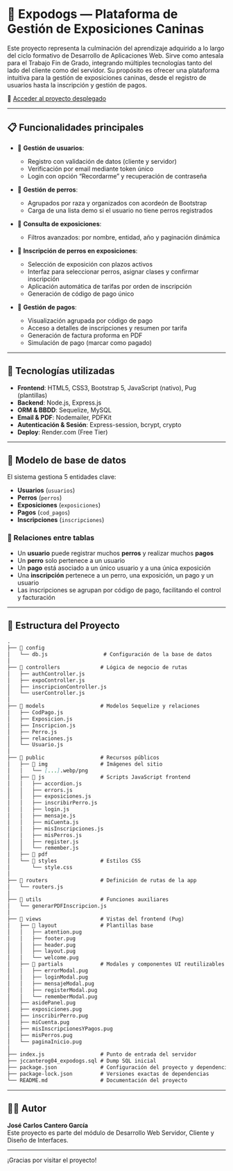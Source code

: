 # 🐾 Expodogs — Plataforma de Gestión de Exposiciones Caninas

Este proyecto representa la culminación del aprendizaje adquirido a lo largo del ciclo formativo de Desarrollo de Aplicaciones Web. Sirve como antesala para el Trabajo Fin de Grado, integrando múltiples tecnologías tanto del lado del cliente como del servidor. Su propósito es ofrecer una plataforma intuitiva para la gestión de exposiciones caninas, desde el registro de usuarios hasta la inscripción y gestión de pagos.

🔗 [Acceder al proyecto desplegado](https://tfg-expodogs.onrender.com)

---

## 📋 Funcionalidades principales

- 🔐 **Gestión de usuarios**:
  - Registro con validación de datos (cliente y servidor)
  - Verificación por email mediante token único
  - Login con opción “Recordarme” y recuperación de contraseña

- 🐶 **Gestión de perros**:
  - Agrupados por raza y organizados con acordeón de Bootstrap
  - Carga de una lista demo si el usuario no tiene perros registrados

- 📅 **Consulta de exposiciones**:
  - Filtros avanzados: por nombre, entidad, año y paginación dinámica

- 📝 **Inscripción de perros en exposiciones**:
  - Selección de exposición con plazos activos
  - Interfaz para seleccionar perros, asignar clases y confirmar inscripción
  - Aplicación automática de tarifas por orden de inscripción
  - Generación de código de pago único

- 💸 **Gestión de pagos**:
  - Visualización agrupada por código de pago
  - Acceso a detalles de inscripciones y resumen por tarifa
  - Generación de factura proforma en PDF
  - Simulación de pago (marcar como pagado)

---

## 🧪 Tecnologías utilizadas

- **Frontend**: HTML5, CSS3, Bootstrap 5, JavaScript (nativo), Pug (plantillas)
- **Backend**: Node.js, Express.js
- **ORM & BBDD**: Sequelize, MySQL
- **Email & PDF**: Nodemailer, PDFKit
- **Autenticación & Sesión**: Express-session, bcrypt, crypto
- **Deploy**: Render.com (Free Tier)

---

## 🧩 Modelo de base de datos

El sistema gestiona 5 entidades clave:

- **Usuarios** (`usuarios`)
- **Perros** (`perros`)
- **Exposiciones** (`exposiciones`)
- **Pagos** (`cod_pagos`)
- **Inscripciones** (`inscripciones`)

### 🔗 Relaciones entre tablas

- Un **usuario** puede registrar muchos **perros** y realizar muchos **pagos**
- Un **perro** solo pertenece a un usuario
- Un **pago** está asociado a un único usuario y a una única exposición
- Una **inscripción** pertenece a un perro, una exposición, un pago y un usuario
- Las inscripciones se agrupan por código de pago, facilitando el control y facturación

---

## 📁 Estructura del Proyecto

```md
.
├── 📁 config
│   └── db.js                  # Configuración de la base de datos
│
├── 📁 controllers             # Lógica de negocio de rutas
│   ├── authController.js
│   ├── expoController.js
│   ├── inscripcionController.js
│   └── userController.js
│
├── 📁 models                  # Modelos Sequelize y relaciones
│   ├── CodPago.js
│   ├── Exposicion.js
│   ├── Inscripcion.js
│   ├── Perro.js
│   ├── relaciones.js
│   └── Usuario.js
│
├── 📁 public                  # Recursos públicos
│   ├── 📁 img                 # Imágenes del sitio
│   │   └── [...].webp/png
│   ├── 📁 js                  # Scripts JavaScript frontend
│   │   ├── accordion.js
│   │   ├── errors.js
│   │   ├── exposiciones.js
│   │   ├── inscribirPerro.js
│   │   ├── login.js
│   │   ├── mensaje.js
│   │   ├── miCuenta.js
│   │   ├── misInscripciones.js
│   │   ├── misPerros.js
│   │   ├── register.js
│   │   └── remember.js
│   ├── 📁 pdf                 
│   └── 📁 styles              # Estilos CSS
│       └── style.css
│
├── 📁 routers                 # Definición de rutas de la app
│   └── routers.js
│
├── 📁 utils                   # Funciones auxiliares
│   └── generarPDFInscripcion.js
│
├── 📁 views                   # Vistas del frontend (Pug)
│   ├── 📁 layout              # Plantillas base
│   │   ├── atention.pug
│   │   ├── footer.pug
│   │   ├── header.pug
│   │   ├── layout.pug
│   │   └── welcome.pug
│   ├── 📁 partials            # Modales y componentes UI reutilizables
│   │   ├── errorModal.pug
│   │   ├── loginModal.pug
│   │   ├── mensajeModal.pug
│   │   ├── registerModal.pug
│   │   └── rememberModal.pug
│   ├── asidePanel.pug
│   ├── exposiciones.pug
│   ├── inscribirPerro.pug
│   ├── miCuenta.pug
│   ├── misInscripcionesYPagos.pug
│   ├── misPerros.pug
│   └── paginaInicio.pug
│
├── index.js                  # Punto de entrada del servidor
├── jccanterog04_expodogs.sql # Dump SQL inicial
├── package.json              # Configuración del proyecto y dependencias
├── package-lock.json         # Versiones exactas de dependencias
└── README.md                 # Documentación del proyecto
```

---

## 👨‍🎓 Autor

**José Carlos Cantero García**  
Este proyecto es parte del módulo de Desarrollo Web Servidor, Cliente y Diseño de Interfaces.

---

¡Gracias por visitar el proyecto!
